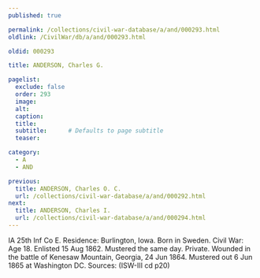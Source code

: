 ```yaml
---
published: true

permalink: /collections/civil-war-database/a/and/000293.html
oldlink: /CivilWar/db/a/and/000293.html

oldid: 000293

title: ANDERSON, Charles G.

pagelist:
  exclude: false
  order: 293
  image: 
  alt:
  caption:
  title:
  subtitle:      # Defaults to page subtitle
  teaser:

category: 
  - A 
  - AND

previous:
  title: ANDERSON, Charles O. C.
  url: /collections/civil-war-database/a/and/000292.html  
next:
  title: ANDERSON, Charles I.
  url: /collections/civil-war-database/a/and/000294.html   
---
```

IA 25th Inf Co E. Residence: Burlington, Iowa. Born in Sweden. Civil War: Age 18. Enlisted 15 Aug 1862. Mustered the same day. Private. Wounded in the battle of Kenesaw Mountain, Georgia, 24 Jun 1864. Mustered out 6 Jun 1865 at Washington DC. Sources: (ISW-III cd p20)